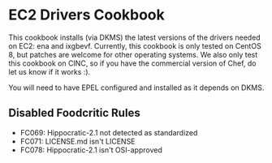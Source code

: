 EC2 Drivers Cookbook
====================

This cookbook installs (via DKMS) the latest versions of the drivers needed on EC2: ena and ixgbevf. Currently, this cookbook is only tested on CentOS 8, but patches are welcome for other operating systems. We also only test this cookbook on CINC, so if you have the commercial version of Chef, do let us know if it works :).

You will need to have EPEL configured and installed as it depends on DKMS.

Disabled Foodcritic Rules
-------------------------

* FC069: Hippocratic-2.1 not detected as standardized
* FC071: LICENSE.md isn't LICENSE
* FC078: Hippocratic-2.1 isn't OSI-approved
